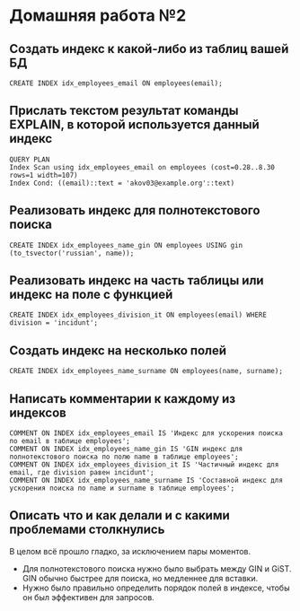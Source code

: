 # Домашняя работа №2
## Создать индекс к какой-либо из таблиц вашей БД

```postgresql
CREATE INDEX idx_employees_email ON employees(email);
```

## Прислать текстом результат команды EXPLAIN, в которой используется данный индекс

```
QUERY PLAN
Index Scan using idx_employees_email on employees (cost=0.28..8.30 rows=1 width=107)
Index Cond: ((email)::text = 'akov03@example.org'::text)
```

## Реализовать индекс для полнотекстового поиска

```postgresql
CREATE INDEX idx_employees_name_gin ON employees USING gin (to_tsvector('russian', name));
```

## Реализовать индекс на часть таблицы или индекс на поле с функцией

```postgresql
CREATE INDEX idx_employees_division_it ON employees(email) WHERE division = 'incidunt';
```

## Создать индекс на несколько полей

```postgresql
CREATE INDEX idx_employees_name_surname ON employees(name, surname);
```

## Написать комментарии к каждому из индексов

```postgresql
COMMENT ON INDEX idx_employees_email IS 'Индекс для ускорения поиска по email в таблице employees';
COMMENT ON INDEX idx_employees_name_gin IS 'GIN индекс для полнотекстового поиска по полю name в таблице employees';
COMMENT ON INDEX idx_employees_division_it IS 'Частичный индекс для email, где division равен incidunt';
COMMENT ON INDEX idx_employees_name_surname IS 'Составной индекс для ускорения поиска по name и surname в таблице employees';
```
## Описать что и как делали и с какими проблемами столкнулись



В целом всё прошло гладко, за исключением пары моментов.

- Для полнотекстового поиска нужно было выбрать между GIN и GiST. GIN обычно быстрее для поиска, но медленнее для вставки. 
- Нужно было правильно определить порядок полей в индексе, чтобы он был эффективен для запросов. 
